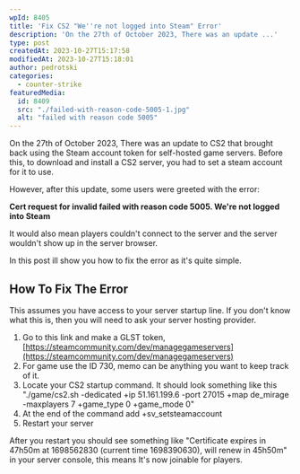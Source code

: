 ```yaml
---
wpId: 8405
title: 'Fix CS2 "We''re not logged into Steam" Error'
description: 'On the 27th of October 2023, There was an update ...'
type: post
createdAt: 2023-10-27T15:17:58
modifiedAt: 2023-10-27T15:18:01
author: pedrotski
categories:
  - counter-strike
featuredMedia:
  id: 8409
  src: "./failed-with-reason-code-5005-1.jpg"
  alt: "failed with reason code 5005"
---
```



On the 27th of October 2023, There was an update to CS2 that brought back using the Steam account token for self-hosted game servers. Before this, to download and install a CS2 server, you had to set a steam account for it to use.

However, after this update, some users were greeted with the error:

**Cert request for invalid failed with reason code 5005. We're not logged into Steam**

It would also mean players couldn't connect to the server and the server wouldn't show up in the server browser.

In this post ill show you how to fix the error as it's quite simple.

## How To Fix The Error

This assumes you have access to your server startup line. If you don't know what this is, then you will need to ask your server hosting provider.

1.  Go to this link and make a GLST token, [https://steamcommunity.com/dev/managegameservers](https://steamcommunity.com/dev/managegameservers)
2.  For game use the ID 730, memo can be anything you want to keep track of it.
3.  Locate your CS2 startup command. It should look something like this "./game/cs2.sh -dedicated +ip 51.161.199.6 -port 27015 +map de\_mirage -maxplayers 7 +game\_type 0 +game\_mode 0"
4.  At the end of the command add +sv\_setsteamaccount <your GLST here>
5.  Restart your server

After you restart you should see something like "Certificate expires in 47h50m at 1698562830 (current time 1698390630), will renew in 45h50m" in your server console, this means It's now joinable for players.
